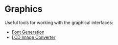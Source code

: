 Graphics
========
Useful tools for working with the graphical interfaces:

* [Font Generation](http://oleddisplay.squix.ch/#/home)
* [LCD Image Converter](https://inkplate.io/home/image-converter/)
